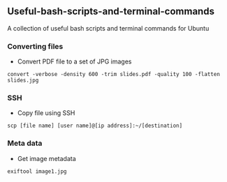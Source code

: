 ## Useful-bash-scripts-and-terminal-commands
A collection of useful bash scripts and terminal commands for Ubuntu


### Converting files

* Convert PDF file to a set of JPG images
```
convert -verbose -density 600 -trim slides.pdf -quality 100 -flatten slides.jpg
```

### SSH

* Copy file using SSH
```
scp [file name] [user name]@[ip address]:~/[destination]
```

### Meta data

* Get image metadata
```
exiftool image1.jpg
```



